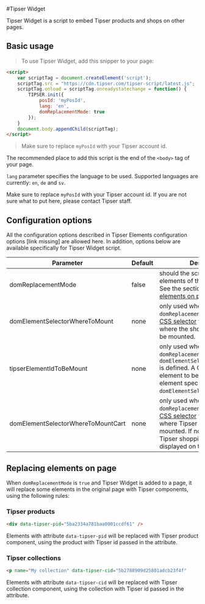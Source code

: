 #Tipser Widget

Tipser Widget is a script to embed Tipser products and shops on other pages.

## Basic usage ##

> To use Tipser Widget, add this snipper to your page:

```html
<script>
    var scriptTag = document.createElement('script');
    scriptTag.src = "https://cdn.tipser.com/tipser-script/latest.js";
    scriptTag.onload = scriptTag.onreadystatechange = function() {
        TIPSER.init({
            posId: 'myPosId',
            lang: 'en',
            domReplacementMode: true
        });
    }
    document.body.appendChild(scriptTag);
</script>
```

> Make sure to replace `myPosId` with your Tipser account id.

The recommended place to add this script is the end of the `<body>` tag of your page.

`lang` parameter specifies the language to be used. Supported languages are currently: `en`, `de` and `sv`.

<aside class="notice">
Make sure to replace <code>myPosId</code> with your Tipser account id. If you are not sure what to put here, please contact Tipser staff.
</aside>

## Configuration options ##

All the configuration options described in Tipser Elements configuration options \[link missing\] are allowed here. In addition, options below are available specifically for Tipser Widget script.

Parameter | Default | Description | Example
--------- | ------- | ----------- | -------
domReplacementMode | false | should the script replace elements of the original page? See the section [Replacing elements on page](#replacing-elements-on-page) for details. | true
domElementSelectorWhereToMount | none | only used when `domReplacementMode: false`. A [CSS selector](https://www.w3schools.com/cssref/css_selectors.asp) to the container where the shop element should be mounted. | domElementSelectorWhereToMount: '#tipser_shop'
tipserElementIdToBeMount | none | only used when `domReplacementMode: false` and `domElementSelectorWhereToMount` is defined. A Contentful id of the element to be mounted at the element specified by `domElementSelectorWhereToMount`.
domElementSelectorWhereToMountCart | none | only used when `domReplacementMode: true`. A [CSS selector](https://www.w3schools.com/cssref/css_selectors.asp) for the container where Tipser cart tab should be mounted. If not specified, the Tipser shopping cart won't be displayed on the page. | domElementSelectorWhereToMountCart: "#cart"

## Replacing elements on page ##

When `domReplacementMode` is `true` and Tipser Widget is added to a page, it will replace some elements in the original page with Tipser components, using the following rules: 

### Tipser products ###

```html
<div data-tipser-pid="5ba2334a781baa0001ccdf61" />
```

Elements with attribute `data-tipser-pid` will be replaced with Tipser product component, using the product with Tipser id passed in the attribute.

### Tipser collections ###

```html
<p name="My collection" data-tipser-cid="5b2788909d25801adcb23f4f"
```

Elements with attribute `data-tipser-cid` will be replaced with Tipser collection component, using the collection with Tipser id passed in the attribute.
